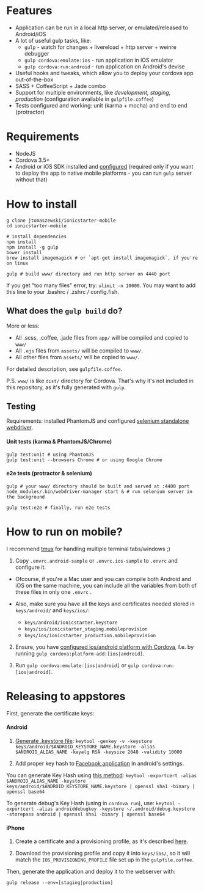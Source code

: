 # Features

* Application can be run in a local http server, or emulated/released to Android/iOS
* A lot of useful gulp tasks, like:
  * `gulp` - watch for changes + livereload + http server + weinre debugger
  * `gulp cordova:emulate:ios` - run application in iOS emulator
  * `gulp cordova:run:android` - run application on Android's devise
* Useful hooks and tweaks, which allow you to deploy your cordova app out-of-the-box
* SASS + CoffeeScript + Jade combo
* Support for multiple environments, like *development, staging, production* (configuration available in `gulpfile.coffee`)
* Tests configured and working: unit (karma + mocha) and end to end (protractor)

# Requirements

* NodeJS
* Cordova 3.5+
* Android or iOS SDK installed and [configured](http://docs.phonegap.com/en/3.3.0/guide_platforms_index.md.html#Platform%20Guides) (required only if you want to deploy the app to native mobile platforms - you can run `gulp` server without that)


# How to install

```
g clone jtomaszewski/ionicstarter-mobile
cd ionicstarter-mobile

# install dependencies
npm install
npm install -g gulp
bower install
brew install imagemagick # or `apt-get install imagemagick`, if you're on linux

gulp # build www/ directory and run http server on 4440 port
```

If you get "too many files" error, try: `ulimit -n 10000`. You may want to add this line to your .bashrc / .zshrc / config.fish.


## What does the `gulp build` do?

More or less:

* All .scss, .coffee, .jade files from `app/` will be compiled and copied to `www/`
* All `.ejs` files from `assets/` will be compiled to `www/`.
* All other files from `assets/` will be copied to `www/`.

For detailed description, see `gulpfile.coffee`.

P.S. `www/` is like `dist/` directory for Cordova. That's why it's not included in this repository, as it's fully generated with `gulp`.


## Testing

Requirements: installed PhantomJS and configured [selenium standalone webdriver](https://github.com/angular/protractor/blob/master/docs/getting-started.md#setup-and-config).

#### Unit tests (karma & PhantomJS/Chrome)

```
gulp test:unit # using PhantomJS
gulp test:unit --browsers Chrome # or using Google Chrome
```

#### e2e tests (protractor & selenium)

```
gulp # your www/ directory should be built and served at :4400 port
node_modules/.bin/webdriver-manager start & # run selenium server in the background

gulp test:e2e # finally, run e2e tests
```


# How to run on mobile?

I recommend [tmux](http://tmux.sourceforge.net/) for handling multiple terminal tabs/windows ;)

1. Copy `.envrc.android-sample` or `.envrc.ios-sample` to `.envrc` and configure it. 
  
  * Ofcourse, if you're a Mac user and you can compile both Android and iOS on the same machine, you can include all the variables from both of these files in only one `.envrc` .

  * Also, make sure you have all the keys and certificates needed stored in `keys/android/` and `keys/ios/`:

    * `keys/android/ionicstarter.keystore`
    * `keys/ios/ionicstarter_staging.mobileprovision`
    * `keys/ios/ionicstarter_production.mobileprovision`

2. Ensure, you have [configured ios/android platform with Cordova](http://cordova.apache.org/docs/en/edge/guide_cli_index.md.html), f.e. by running `gulp cordova:platform-add:[ios|android]`.

3. Run `gulp cordova:emulate:[ios|android]` or `gulp cordova:run:[ios|android]`.

# Releasing to appstores

First, generate the certificate keys:

#### Android

1. [Generate .keystore file](http://developer.android.com/tools/publishing/app-signing.html):
`keytool -genkey -v -keystore keys/android/$ANDROID_KEYSTORE_NAME.keystore -alias $ANDROID_ALIAS_NAME -keyalg RSA -keysize 2048 -validity 10000`

2. Add proper key hash to [Facebook application](https://developers.facebook.com/x/apps/) in android's settings.

  You can generate Key Hash using [this method](https://developers.facebook.com/docs/android/getting-started/):
  `keytool -exportcert -alias $ANDROID_ALIAS_NAME -keystore keys/android/$ANDROID_KEYSTORE_NAME.keystore | openssl sha1 -binary | openssl base64`

  To generate debug's Key Hash (using in `cordova run`), use:
  `keytool -exportcert -alias androiddebugkey -keystore ~/.android/debug.keystore -storepass android | openssl sha1 -binary | openssl base64`

#### iPhone

1. Create a certificate and a provisioning profile, as it's described [here](http://docs.build.phonegap.com/en_US/3.3.0/signing_signing-ios.md.html#iOS%20Signing).

2. Download the provisioning profile and copy it into `keys/ios/`, so it will match the `IOS_PROVISIONING_PROFILE` file set up in the `gulpfile.coffee`.

Then, generate the application and deploy it to the webserver with:

```
gulp release --env=[staging|production]
```

